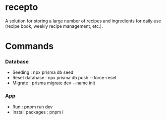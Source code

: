 # recepto
A solution for storing a large number of recipes and ingredients for daily use (recipe book, weekly recipe management, etc.).

# Commands

### Database

* Seeding : npx prisma db seed
* Reset database : npx prisma db push --force-reset
* Migrate : prisma migrate dev --name init

### App

* Run : pnpm run dev
* Install packages : pnpm i
